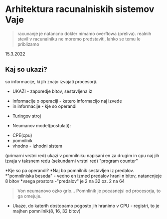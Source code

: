 # Arhitektura racunalniskih sistemov Vaje

> racunanje je natancno dokler nimamo overflowa (preliva).
> realnih stevil v racunalniku ne moremo predstaviti, lahko se temu le priblizamo


15.3.2022
## Kaj so ukazi?

so informacije, ki jih znajo izvajati procesorji.


* UKAZI - zaporedje bitov, sestavljena iz 
- informacije o operaciji - katero informacijo naj izvede
- in informacije - kje so operandi

* Turingov stroj

* Neumanov model(postulati):
- CPE(cpu)
- pomnilnik
- vhodno - izhodni sistem

(primarni vrstni red) ukazi v pomnilniku napisani en za drugim in cpu naj jih izvaja v taksnem redu
(sekundarni vrstni red) "program counter"

*Kje so pa operandi?
*Naj bo pomnilnik sestavljen iz predalov.
*"pomnilniska beseda" - vedno en izmed predalov hrani n bitov, natancnjeje 8 bitov
*vsega prostora -"predalov" je 2 na 32 oz. 2 na 64

> Von neumanovo ozko grlo... Pomnlinik je pocasnejsi od procesorja, to ga omejuje.

* Ukaze, do katerih dostopamo pogosto jih hranimo v CPU - registri, to je majhen pomnilnik(8, 16, 32 bitov)



